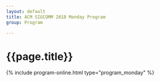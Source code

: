 ```yaml
---
layout: default
title: ACM SIGCOMM 2018 Monday Program
group: Program

---
```


# {{page.title}}
{% include program-online.html type="program_monday" %}
